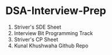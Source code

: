 # DSA-Interview-Prep
1. Striver's SDE Sheet
2. Interview Bit Programming Track
3. Striver's CP Sheet
4. Kunal Khushwaha Github Repo
